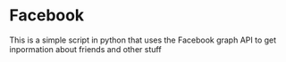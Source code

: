 # Facebook
This is a simple script in python that uses the Facebook graph API to get inpormation about friends and other stuff
